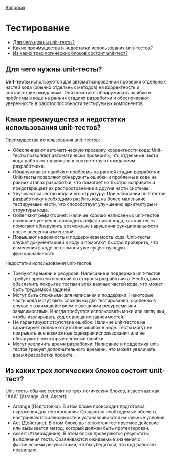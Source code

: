 [Вопросы](README.md)

# Тестирование
+ [Для чего нужны unit-тесты?](#для-чего-нужны-unit-тесты-)
+ [Какие преимущества и недостатки использования unit-тестов?](#какие-преимущества-и-недостатки-использования-unit-тестов-)
+ [Из каких трех логических блоков состоит unit-тест?](#какие-преимущества-и-недостатки-использования-unit-тестов-)

## Для чего нужны unit-тесты?
**Unit-тесты** используются для автоматизированной проверки отдельных частей кода (обычно отдельных методов) на корректность и соответствие ожиданиям. Они помогают обнаруживать ошибки и проблемы в коде на ранних стадиях разработки и обеспечивают уверенность в работоспособности тестируемых компонентов.

## Какие преимущества и недостатки использования unit-тестов?
Преимущества использования unit-тестов:

- Обеспечивают автоматическую проверку корректности кода: Unit-тесты позволяют автоматически проверить, что отдельные части кода работают правильно и соответствуют ожиданиям разработчика.
- Обнаруживают ошибки и проблемы на ранней стадии разработки: Unit-тесты позволяют обнаружить ошибки и проблемы в коде на ранних этапах разработки, что помогает их быстро исправить и предотвращает их распространение в другие части системы.
- Улучшают качество кода и его структуру: При написании unit-тестов разработчику необходимо разбить код на более маленькие тестируемые части, что способствует улучшению архитектуры и структуры кода.
- Облегчают рефакторинг: Наличие хорошо написанных unit-тестов позволяет уверенно проводить рефакторинг кода, так как тесты помогают обнаружить возможные нарушения функциональности после внесения изменений.
- Повышают надежность и поддерживаемость кода: Unit-тесты служат документацией к коду и помогают быстро проверить, что изменения в коде не сломали уже существующую функциональность.

Недостатки использования unit-тестов:

- Требуют времени и ресурсов: Написание и поддержка unit-тестов требует времени и усилий со стороны разработчика. Необходимо обеспечить покрытие тестами всех важных частей кода, что может быть трудоемкой задачей.
- Могут быть сложными для написания и поддержки: Некоторые части кода могут быть сложными для тестирования, особенно в случае с взаимодействием с внешними ресурсами или зависимостями. Иногда требуется использовать моки или заглушки, чтобы изолировать код от внешних зависимостей.
- Не гарантируют отсутствие ошибок: Наличие unit-тестов не гарантирует полное отсутствие ошибок в коде. Тесты могут не покрывать все возможные сценарии использования или не обнаружить некоторые сложные ошибки.
- Могут увеличить время разработки: Написание и поддержка unit-тестов требует дополнительного времени, что может увеличить время разработки проекта.

## Из каких трех логических блоков состоит unit-тест?
Unit-тесты обычно состоят из трех логических блоков, известных как "AAA" (Arrange, Act, Assert):

- Arrange (Подготовка): В этом блоке происходит подготовка окружения для тестирования. Создаются необходимые объекты, настраиваются зависимости и устанавливаются начальные условия.
- Act (Действие): В этом блоке выполняется тестируемое действие или вызывается метод, который должен быть протестирован.
- Assert (Утверждение): В этом блоке проверяются результаты выполнения теста. Сравниваются ожидаемые значения с фактическими результатами, чтобы убедиться, что код работает правильно.